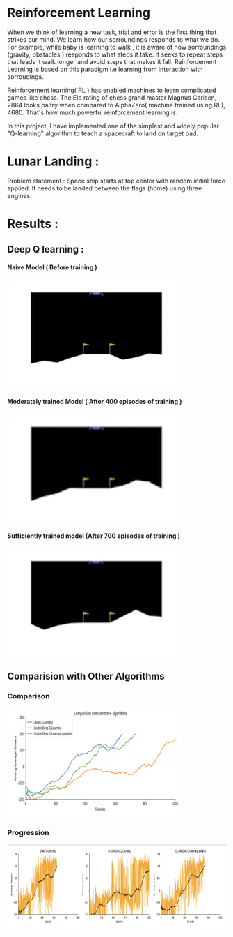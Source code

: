 # Reinforcement Learning 

When we think of learning a new task, trial and error is the first thing that strikes our mind. We learn how our sorroundings responds to what we do. For example, while baby is learning to walk , it is aware of how sorroundings (gravity, obstacles ) responds to what steps it take. It seeks to repeat steps that leads it walk longer and avoid steps that makes it fall. Reinforcement Learning is based on this paradigm i.e learning from interaction with sorroudings.

Reinforcement learning( RL ) has enabled machines to learn complicated games like chess. The Elo rating of chess grand master Magnus Carlsen, 2864 looks paltry when compared to AlphaZero( machine trained using RL), 4680. That's how much powerful reinforcement learning is. 

In this project, I have implemented one of the simplest and widely popular "Q-learning" algorithm to teach a spacecraft to land on target pad.

# Lunar Landing : 

Problem statement : Space ship starts at top center with random initial force applied. It needs to be landed between the flags (home) using three engines.







# Results : 


## Deep Q learning : 

#### Naive Model ( Before training )
<img src="/images/naive.gif" width="400" height="250"/>

#### Moderately trained Model ( After 400 episodes of training )
<img src="/images/intermediate.gif" width="400" height="250"/>



#### Sufficiently trained model (After 700 episodes of training )
<img src="/images/trained_dqn.gif" width="400" height="250"/>



## Comparision with Other Algorithms 

### Comparison
<img src="/images/comparison.png" width="400" height="250"/>

### Progression 
<img src="/images/progression.png" width="1000" height="200"/>




